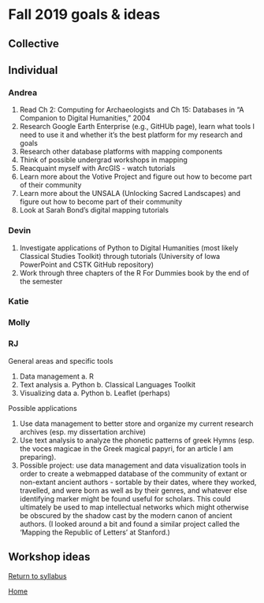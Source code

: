 # Fall 2019 goals & ideas

## Collective

## Individual

### Andrea
1. Read Ch 2: Computing for Archaeologists and Ch 15: Databases in “A Companion to Digital Humanities,” 2004
2. Research Google Earth Enterprise (e.g., GitHUb page), learn what tools I need to use it and whether it’s the best platform for my research and goals
3. Research other database platforms with mapping components
4. Think of possible undergrad workshops in mapping
5. Reacquaint myself with ArcGIS - watch tutorials
6. Learn more about the Votive Project and figure out how to become part of their community
7. Learn more about the UNSALA (Unlocking Sacred Landscapes) and figure out how to become part of their community
8. Look at Sarah Bond’s digital mapping tutorials

### Devin

1. Investigate applications of Python to Digital Humanities (most likely Classical Studies Toolkit) through tutorials (University of Iowa PowerPoint and CSTK GitHub repository)
2. Work through three chapters of the R For Dummies book by the end of the semester

### Katie

### Molly

### RJ

General areas and specific tools
1. Data management
    a. R
2. Text analysis
    a. Python
    b. Classical Languages Toolkit
3. Visualizing data
    a. Python
    b. Leaflet (perhaps)

Possible applications 
1. Use data management to better store and organize my current research archives (esp. my dissertation archive)
2. Use text analysis to analyze the phonetic patterns of greek Hymns (esp. the voces magicae in the Greek magical papyri, for an article I am preparing).
3. Possible project: use data management and data visualization tools in order to create a webmapped database of the community of extant or non-extant ancient authors - sortable by their dates, where they worked, travelled, and were born as well as by their genres, and whatever else identifying marker might be found useful for scholars. This could ultimately be used to map intellectual networks which might otherwise be obscured by the shadow cast by the modern canon of ancient authors.  (I looked around a bit and found a similar project called the ‘Mapping the Republic of Letters’ at Stanford.)

## Workshop ideas


[Return to syllabus](/syllabus.md)

[Home](/README.md)
